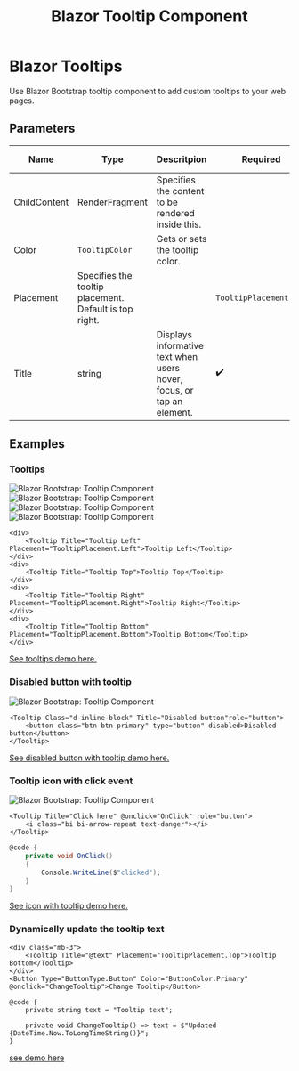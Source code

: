 ﻿---
title: Blazor Tooltip Component
description: Use Blazor Bootstrap tooltip component to add custom tooltips to your web pages.
image: https://i.imgur.com/uqvqb2i.jpg

sidebar_label: Tooltips
sidebar_position: 22
---

# Blazor Tooltips

Use Blazor Bootstrap tooltip component to add custom tooltips to your web pages.

## Parameters

| Name | Type | Descritpion | Required | Default | Added Version | 
|--|--|--|--|--|--|
| ChildContent | RenderFragment | Specifies the content to be rendered inside this. | | | 1.0.0 |
| Color | `TooltipColor` | Gets or sets the tooltip color. | | `TooltipColor.None` | 1.10.0 |
| Placement | Specifies the tooltip placement. Default is top right. | | `TooltipPlacement.Top` | 1.0.0 |
| Title | string | Displays informative text when users hover, focus, or tap an element. | ✔️ | | 1.0.0 |

## Examples

### Tooltips

<div>
    <img src="https://i.imgur.com/uqvqb2i.jpg" alt="Blazor Bootstrap: Tooltip Component" />
</div>

<div>
    <img src="https://i.imgur.com/ZHLTCvX.jpg" alt="Blazor Bootstrap: Tooltip Component" />
</div>

<div>
    <img src="https://i.imgur.com/jwJUhkV.jpg" alt="Blazor Bootstrap: Tooltip Component" />
</div>

<div>
    <img src="https://i.imgur.com/T2YMw9p.jpg" alt="Blazor Bootstrap: Tooltip Component" />
</div>

```cshtml showLineNumbers
<div>
    <Tooltip Title="Tooltip Left" Placement="TooltipPlacement.Left">Tooltip Left</Tooltip>
</div>
<div>
    <Tooltip Title="Tooltip Top">Tooltip Top</Tooltip>
</div>
<div>
    <Tooltip Title="Tooltip Right" Placement="TooltipPlacement.Right">Tooltip Right</Tooltip>
</div>
<div>
    <Tooltip Title="Tooltip Bottom" Placement="TooltipPlacement.Bottom">Tooltip Bottom</Tooltip>
</div>
```

[See tooltips demo here.](https://demos.blazorbootstrap.com/tooltips#examples)

### Disabled button with tooltip

<img src="https://i.imgur.com/PGlmZS3.jpg" alt="Blazor Bootstrap: Tooltip Component" />

```cshtml showLineNumbers
<Tooltip Class="d-inline-block" Title="Disabled button"role="button">
    <button class="btn btn-primary" type="button" disabled>Disabled button</button>
</Tooltip>
```
[See disabled button with tooltip demo here.](https://demos.blazorbootstrap.com/tooltips#disabled-button-with-tootip)

### Tooltip icon with click event

<img src="https://i.imgur.com/D3FrZba.jpg" alt="Blazor Bootstrap: Tooltip Component" />

```cshtml showLineNumbers
<Tooltip Title="Click here" @onclick="OnClick" role="button">
    <i class="bi bi-arrow-repeat text-danger"></i>
</Tooltip>
```

```cs showLineNumbers
@code {
    private void OnClick()
    {
        Console.WriteLine($"clicked");
    }
}
```
[See icon with tooltip demo here.](https://demos.blazorbootstrap.com/tooltips#icon-with-click-event)

### Dynamically update the tooltip text

```cshtml showLineNumbers
<div class="mb-3">
    <Tooltip Title="@text" Placement="TooltipPlacement.Top">Tooltip Bottom</Tooltip>
</div>
<Button Type="ButtonType.Button" Color="ButtonColor.Primary" @onclick="ChangeTooltip">Change Tooltip</Button>

@code {
    private string text = "Tooltip text";

    private void ChangeTooltip() => text = $"Updated {DateTime.Now.ToLongTimeString()}";
}
```
[see demo here](https://demos.blazorbootstrap.com/tooltips#dynamically-update-the-tooltip-text)